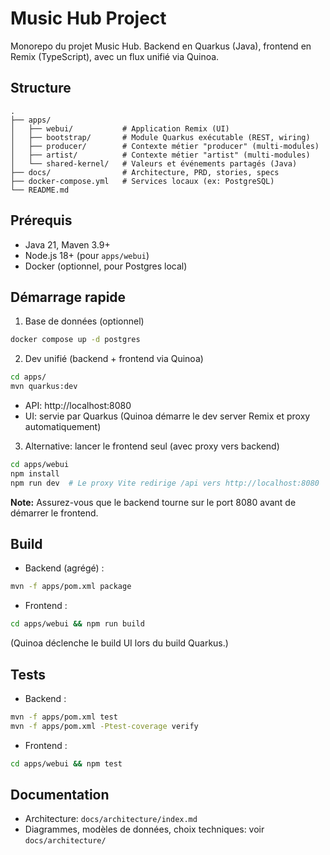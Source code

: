 # Music Hub Project

Monorepo du projet Music Hub. Backend en Quarkus (Java), frontend en Remix (TypeScript), avec un flux unifié via Quinoa.

## Structure

```text
.
├── apps/
│   ├── webui/           # Application Remix (UI)
│   ├── bootstrap/       # Module Quarkus exécutable (REST, wiring)
│   ├── producer/        # Contexte métier "producer" (multi-modules)
│   ├── artist/          # Contexte métier "artist" (multi-modules)
│   └── shared-kernel/   # Valeurs et événements partagés (Java)
├── docs/                # Architecture, PRD, stories, specs
├── docker-compose.yml   # Services locaux (ex: PostgreSQL)
└── README.md
```

## Prérequis

- Java 21, Maven 3.9+
- Node.js 18+ (pour `apps/webui`)
- Docker (optionnel, pour Postgres local)

## Démarrage rapide

1) Base de données (optionnel)
```bash
docker compose up -d postgres
```

2) Dev unifié (backend + frontend via Quinoa)
```bash
cd apps/
mvn quarkus:dev
```
- API: http://localhost:8080
- UI: servie par Quarkus (Quinoa démarre le dev server Remix et proxy automatiquement)

3) Alternative: lancer le frontend seul (avec proxy vers backend)
```bash
cd apps/webui
npm install
npm run dev  # Le proxy Vite redirige /api vers http://localhost:8080
```
**Note:** Assurez-vous que le backend tourne sur le port 8080 avant de démarrer le frontend.

## Build

- Backend (agrégé) :
```bash
mvn -f apps/pom.xml package
```

- Frontend :
```bash
cd apps/webui && npm run build
```
(Quinoa déclenche le build UI lors du build Quarkus.)

## Tests

- Backend :
```bash
mvn -f apps/pom.xml test
mvn -f apps/pom.xml -Ptest-coverage verify
```

- Frontend :
```bash
cd apps/webui && npm test
```

## Documentation

- Architecture: `docs/architecture/index.md`
- Diagrammes, modèles de données, choix techniques: voir `docs/architecture/`